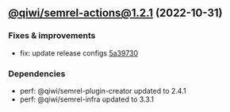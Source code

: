 ## [@qiwi/semrel-actions@1.2.1](https://github.com/qiwi/semantic-release-toolkit/compare/2022.10.27-qiwi.semrel-actions.1.2.0-f0...2022.10.31-qiwi.semrel-actions.1.2.1-f0) (2022-10-31)

### Fixes & improvements
* fix: update release configs [5a39730](https://github.com/qiwi/semantic-release-toolkit/commit/5a397307f1106581804e839acf8bceae96017d6c)

### Dependencies
* perf: @qiwi/semrel-plugin-creator updated to 2.4.1
* perf: @qiwi/semrel-infra updated to 3.3.1


